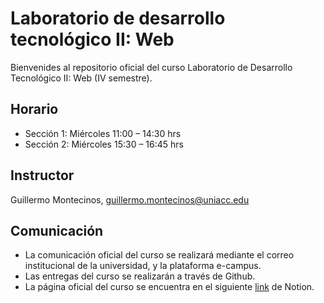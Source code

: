 # Laboratorio de desarrollo tecnológico II: Web
Bienvenides al repositorio oficial del curso Laboratorio de Desarrollo Tecnológico II: Web (IV semestre).

## Horario
* Sección 1: Miércoles 11:00 – 14:30 hrs
* Sección 2: Miércoles 15:30 – 16:45 hrs

## Instructor
Guillermo Montecinos, [guillermo.montecinos@uniacc.edu](mailto:guillermo.montecinos@uniacc.edu)

## Comunicación
* La comunicación oficial del curso se realizará mediante el correo institucional de la universidad, y la plataforma e-campus.
* Las entregas del curso se realizarán a través de Github.
* La página oficial del curso se encuentra en el siguiente [link](https://field-mine-ef5.notion.site/DISE4000-Laboratorio-de-desarrollo-tecnol-gico-II-Web-24b51d9cbb99800889d2d39ce5d03f34?source=copy_link) de Notion.
